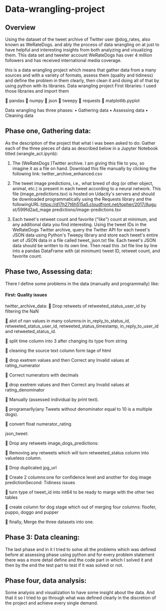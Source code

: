 # Data-wrangling-project

## Overview

Using the dataset of the tweet archive of Twitter user
@dog_rates, also known as WeRateDogs. and ably the
process of data wrangling on at just to have helpful and
interesting insights from both analyzing and visualizing
them. This data set and tweeter account WeRateDogs
has over 4 million followers and has received
international media coverage.

this is a data wrangling project which means that gather data from a
many sources and with a variety of formats, assess them (quality and
tidiness) and define the problem in them clearly, then clean it and doing
all of that by using python with its libraries.
Data wrangling project
First libraries:
I used those libraries and import them

 pandas
 numpy
 json
 tweepy
 requests
 matplotlib.pyplot

Data wrangling has three phases:
• Gathering data
• Assessing data
• Cleaning data 

## Phase one, Gathering data:

As the description of the project that what i was been asked to do:
Gather each of the three pieces of data as described below in a Jupyter
Notebook titled (wrangle_act.ipynb):

1. The (WeRateDogs )Twitter archive. I am giving this file to you, so
imagine it as a file on hand. Download this file manually by clicking the
following link: twitter_archive_enhanced.csv

2. The tweet image predictions, i.e., what breed of dog (or other object,
animal, etc.) is present in each tweet according to a neural network. This
file (image_predictions.tsv) is hosted on Udacity's servers and should be
downloaded programmatically using the Requests library and the
followingURL:https://d17h27t6h515a5.cloudfront.net/topher/2017/Augu
st/599fd2ad_mage predictions/image-predictions.tsv

3. Each tweet's retweet count and favorite ("like") count at minimum,
and any additional data you find interesting. Using the tweet IDs in the
WeRateDogs Twitter archive, query the Twitter API for each tweet's
JSON data using Python's Tweepy library and store each tweet's entire
set of JSON data in a file called tweet_json.txt file. Each tweet's JSON
data should be written to its own line. Then read this .txt file line by line
into a pandas DataFrame with (at minimum) tweet ID, retweet count,
and favorite count.

## Phase two, Assessing data:
There I define some problems in the data (manually and programmally)
like:
#### First: Quality issues

twitter_archive_data:
 Drop retweets of retweeted_status_user_id by filtering the NaN

 alot of nan values in many columns:in in_reply_to_status_id,
retweeted_status_user_id, retweeted_status_timestamp,
in_reply_to_user_id and retweeted_status_id.

 split time column into 3 after changing its type from string

 cleaning the source text column form tage of html

 drop exetrem values and then Correct any Invalid values at
rating_numerator

 Correct numerators with decimals

 drop exetrem values and then Correct any Invalid values at
rating_denominator

 Manually (assessed individual by print text).

 programarlly(any Tweets without denominator equal to 10 is
a multiple dogs).

 convert float numerator_rating

json_tweet:

 Drop any retweets
image_dogs_predictions:

 Removing any retweets which will turn retweeted_status column
into valueless column.

 Drop duplicated jpg_url

 Create 2 columns:one for confidence level and another for dog
image predictionSecond: Tidiness issues

 turn type of tweet_id into int64 to be ready to marge with the other
two tables

 create column for dog stage which out of merging four columns:
floofer, puppo, doggo and pupper

 finally, Merge the three datasets into one.

## Phase 3: Data cleaning:
The last phase and in it I tried to solve all the problems which was
defined before at assessing phase using python and for every problem
statement there was a more detail define and the code part in which I
solved it and then by the end the test part to test if it was solved or not.

## Phase four, data analysis:
Some analysis and visualization to have some insight about the data.
And that it so I tried to go through what was defined clearly in the
discretion of the project and achieve every single demand.

